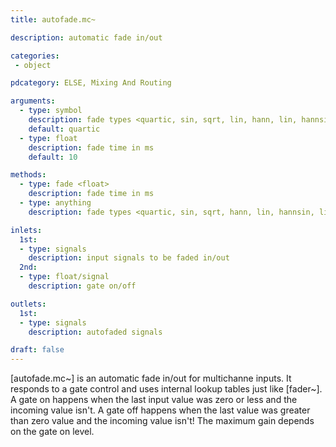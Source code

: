 ```yaml
---
title: autofade.mc~

description: automatic fade in/out

categories:
 - object

pdcategory: ELSE, Mixing And Routing

arguments:
  - type: symbol
    description: fade types <quartic, sin, sqrt, lin, hann, lin, hannsin, linsin>
    default: quartic
  - type: float
    description: fade time in ms
    default: 10

methods:
  - type: fade <float>
    description: fade time in ms
  - type: anything
    description: fade types <quartic, sin, sqrt, hann, lin, hannsin, linsin>

inlets:
  1st:
  - type: signals
    description: input signals to be faded in/out
  2nd:
  - type: float/signal
    description: gate on/off

outlets:
  1st:
  - type: signals
    description: autofaded signals

draft: false
---
```


[autofade.mc~] is an automatic fade in/out for multichanne inputs. It responds to a gate control and uses internal lookup tables just like [fader~]. A gate on happens when the last input value was zero or less and the incoming value isn't. A gate off happens when the last value was greater than zero value and the incoming value isn't! The maximum gain depends on the gate on level.
